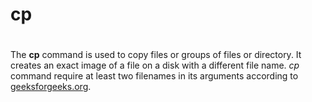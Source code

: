 # cp <h1>
The **cp** command is used to copy files or groups of files or directory. It creates an exact image of a file on a disk with a different file name. *cp* command require at least two filenames in its arguments according to [geeksforgeeks.org](https://www.geeksforgeeks.org/cp-command-linux-examples/).

